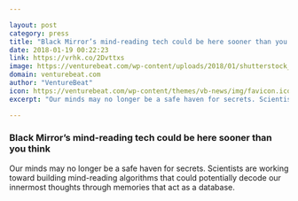 ```yaml
---

layout: post
category: press
title: "Black Mirror’s mind-reading tech could be here sooner than you think"
date: 2018-01-19 00:22:23
link: https://vrhk.co/2Dvttxs
image: https://venturebeat.com/wp-content/uploads/2018/01/shutterstock_410819338-e1516288288802.jpg?fit=780%2C521&strip=all
domain: venturebeat.com
author: "VentureBeat"
icon: https://venturebeat.com/wp-content/themes/vb-news/img/favicon.ico
excerpt: "Our minds may no longer be a safe haven for secrets. Scientists are working toward building mind-reading algorithms that could potentially decode our innermost thoughts through memories that act as a database."

---
```


### Black Mirror’s mind-reading tech could be here sooner than you think

Our minds may no longer be a safe haven for secrets. Scientists are working toward building mind-reading algorithms that could potentially decode our innermost thoughts through memories that act as a database.